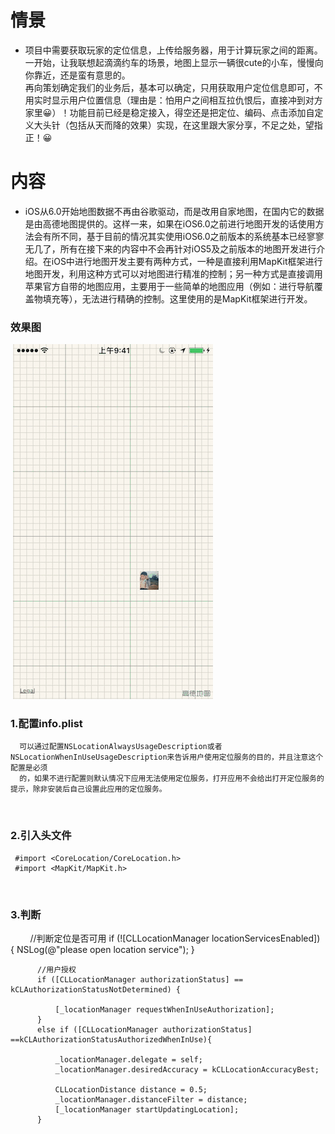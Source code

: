# 情景
* 项目中需要获取玩家的定位信息，上传给服务器，用于计算玩家之间的距离。一开始，让我联想起滴滴约车的场景，地图上显示一辆很cute的小车，慢慢向你靠近，还是蛮有意思的。<br> 再向策划确定我们的业务后，基本可以确定，只用获取用户定位信息即可，不用实时显示用户位置信息（理由是：怕用户之间相互拉仇恨后，直接冲到对方家里😀）！功能目前已经是稳定接入，得空还是把定位、编码、点击添加自定义大头针（包括从天而降的效果）实现，在这里跟大家分享，不足之处，望指正！😀

# 内容
* iOS从6.0开始地图数据不再由谷歌驱动，而是改用自家地图，在国内它的数据是由高德地图提供的。这样一来，如果在iOS6.0之前进行地图开发的话使用方法会有所不同，基于目前的情况其实使用iOS6.0之前版本的系统基本已经寥寥无几了，所有在接下来的内容中不会再针对iOS5及之前版本的地图开发进行介绍。在iOS中进行地图开发主要有两种方式，一种是直接利用MapKit框架进行地图开发，利用这种方式可以对地图进行精准的控制；另一种方式是直接调用苹果官方自带的地图应用，主要用于一些简单的地图应用（例如：进行导航覆盖物填充等），无法进行精确的控制。这里使用的是MapKit框架进行开发。


### 效果图
    ![](https://github.com/maojingios/MKMap/blob/master/MKMap/MKMapLocation.gif)


### 1.配置info.plist

      可以通过配置NSLocationAlwaysUsageDescription或者NSLocationWhenInUseUsageDescription来告诉用户使用定位服务的目的，并且注意这个配置是必须
      的，如果不进行配置则默认情况下应用无法使用定位服务，打开应用不会给出打开定位服务的提示，除非安装后自己设置此应用的定位服务。
         
### 2.引入头文件

     #import <CoreLocation/CoreLocation.h>
     #import <MapKit/MapKit.h> 
     
### 3.判断
         //判断定位是否可用
          if (![CLLocationManager locationServicesEnabled]) {
              NSLog(@"please open location service");
          }

          //用户授权
          if ([CLLocationManager authorizationStatus] == kCLAuthorizationStatusNotDetermined) {

              [_locationManager requestWhenInUseAuthorization];
          }
          else if ([CLLocationManager authorizationStatus] ==kCLAuthorizationStatusAuthorizedWhenInUse){

              _locationManager.delegate = self;
              _locationManager.desiredAccuracy = kCLLocationAccuracyBest;

              CLLocationDistance distance = 0.5;
              _locationManager.distanceFilter = distance;
              [_locationManager startUpdatingLocation];
          }

